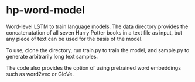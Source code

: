 # hp-word-model
Word-level LSTM to train language models. The data directory provides the concatenatation of all seven Harry Potter books in a text file as input, but any piece of text can be used for the basis of the model.

To use, clone the directory, run train.py to train the model, and sample.py to generate arbitrarily long text samples.

The code also provides the option of using pretrained word embeddings such as word2vec or GloVe. 